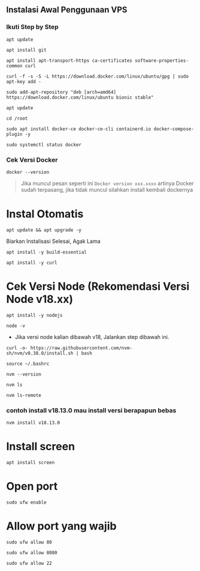 ## Instalasi Awal Penggunaan VPS
### Ikuti Step by Step
```
apt update
```
```
apt install git
```
```
apt install apt-transport-https ca-certificates software-properties-common curl
```
```
curl -f -s -S -L https://download.docker.com/linux/ubuntu/gpg | sudo apt-key add -
```
```
sudo add-apt-repository "deb [arch=amd64] https://download.docker.com/linux/ubuntu bionic stable"
```
```
apt update
```
```
cd /root
```
```
sudo apt install docker-ce docker-ce-cli containerd.io docker-compose-plugin -y
```
```
sudo systemctl status docker
```
### Cek Versi Docker
```
docker --version
```
> Jika muncul pesan seperti ini `Docker version xxx.xxxx` artinya Docker sudah terpasang, jika tidak muncul silahkan install kembali dockernya
# Instal Otomatis

```
apt update && apt upgrade -y
```

Biarkan Instalisasi Selesai, Agak Lama


```
apt install -y build-essential
```
```
apt install -y curl
```

# Cek Versi Node (Rekomendasi Versi Node v18.xx)

```
apt install -y nodejs
```

```
node -v
```
- Jika versi node kalian dibawah v18, Jalankan step dibawah ini.

```
curl -o- https://raw.githubusercontent.com/nvm-sh/nvm/v0.38.0/install.sh | bash
```
```
source ~/.bashrc
```
```
nvm --version
```
```
nvm ls
```
```
nvm ls-remote
```
### contoh install v18.13.0 mau install versi berapapun bebas
```
nvm install v18.13.0
```
# Install screen
```
apt install screen
```
# Open port
```
sudo ufw enable
```
# Allow port yang wajib
```
sudo ufw allow 80
```
```
sudo ufw allow 8080
```
```
sudo ufw allow 22
```
